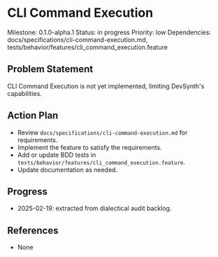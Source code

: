 # CLI Command Execution
Milestone: 0.1.0-alpha.1
Status: in progress
Priority: low
Dependencies: docs/specifications/cli-command-execution.md, tests/behavior/features/cli_command_execution.feature

## Problem Statement
CLI Command Execution is not yet implemented, limiting DevSynth's capabilities.


## Action Plan
- Review `docs/specifications/cli-command-execution.md` for requirements.
- Implement the feature to satisfy the requirements.
- Add or update BDD tests in `tests/behavior/features/cli_command_execution.feature`.
- Update documentation as needed.

## Progress
- 2025-02-19: extracted from dialectical audit backlog.

## References
- None
